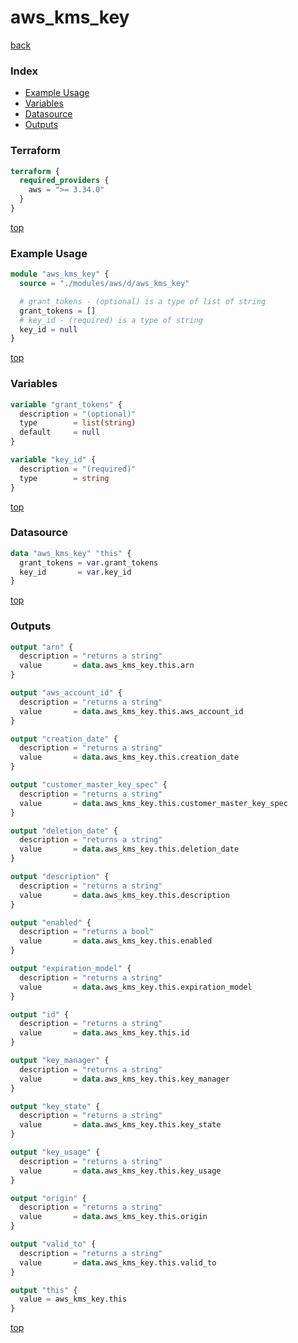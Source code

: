 # aws_kms_key

[back](../aws.md)

### Index

- [Example Usage](#example-usage)
- [Variables](#variables)
- [Datasource](#datasource)
- [Outputs](#outputs)

### Terraform

```terraform
terraform {
  required_providers {
    aws = ">= 3.34.0"
  }
}
```

[top](#index)

### Example Usage

```terraform
module "aws_kms_key" {
  source = "./modules/aws/d/aws_kms_key"

  # grant_tokens - (optional) is a type of list of string
  grant_tokens = []
  # key_id - (required) is a type of string
  key_id = null
}
```

[top](#index)

### Variables

```terraform
variable "grant_tokens" {
  description = "(optional)"
  type        = list(string)
  default     = null
}

variable "key_id" {
  description = "(required)"
  type        = string
}
```

[top](#index)

### Datasource

```terraform
data "aws_kms_key" "this" {
  grant_tokens = var.grant_tokens
  key_id       = var.key_id
}
```

[top](#index)

### Outputs

```terraform
output "arn" {
  description = "returns a string"
  value       = data.aws_kms_key.this.arn
}

output "aws_account_id" {
  description = "returns a string"
  value       = data.aws_kms_key.this.aws_account_id
}

output "creation_date" {
  description = "returns a string"
  value       = data.aws_kms_key.this.creation_date
}

output "customer_master_key_spec" {
  description = "returns a string"
  value       = data.aws_kms_key.this.customer_master_key_spec
}

output "deletion_date" {
  description = "returns a string"
  value       = data.aws_kms_key.this.deletion_date
}

output "description" {
  description = "returns a string"
  value       = data.aws_kms_key.this.description
}

output "enabled" {
  description = "returns a bool"
  value       = data.aws_kms_key.this.enabled
}

output "expiration_model" {
  description = "returns a string"
  value       = data.aws_kms_key.this.expiration_model
}

output "id" {
  description = "returns a string"
  value       = data.aws_kms_key.this.id
}

output "key_manager" {
  description = "returns a string"
  value       = data.aws_kms_key.this.key_manager
}

output "key_state" {
  description = "returns a string"
  value       = data.aws_kms_key.this.key_state
}

output "key_usage" {
  description = "returns a string"
  value       = data.aws_kms_key.this.key_usage
}

output "origin" {
  description = "returns a string"
  value       = data.aws_kms_key.this.origin
}

output "valid_to" {
  description = "returns a string"
  value       = data.aws_kms_key.this.valid_to
}

output "this" {
  value = aws_kms_key.this
}
```

[top](#index)